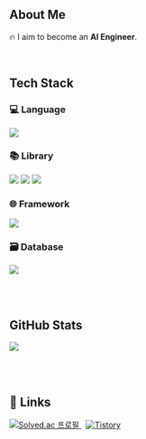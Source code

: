 <div>

  <!-- About Me -->
  <h2>About Me</h2>
  <p>🔥 I aim to become an <strong>AI Engineer</strong>.</p>

  <br/>

  <!-- Tech Stack -->
  <h2>Tech Stack</h2>

  <h3>💻 Language</h3>
  <img src="https://img.shields.io/badge/Python-3776AB?style=flat-square&logo=Python&logoColor=white"/>

  <h3>📚 Library</h3>
  <img src="https://img.shields.io/badge/scikit--learn-F7931E?style=flat-square&logo=scikitlearn&logoColor=white"/>
  <img src="https://img.shields.io/badge/Scrapy-60A839?style=flat-square&logo=Scrapy&logoColor=white"/>
  <img src="https://img.shields.io/badge/Selenium-43B02A?style=flat-square&logo=Selenium&logoColor=white"/>

  <h3>🌐 Framework</h3>
  <img src="https://img.shields.io/badge/Django-092E20?style=flat-square&logo=Django&logoColor=white"/>

  <h3>🗃 Database</h3>
  <img src="https://img.shields.io/badge/MySQL-4479A1?style=flat-square&logo=MySQL&logoColor=white"/>

  <br/><br/>

  <!-- GitHub Stats -->
  <h2>GitHub Stats</h2>
  <img src="https://github-readme-stats.vercel.app/api/top-langs/?username=Ohjunghh&layout=compact&theme=default"/>

  <br/><br/>

  <!-- Profile Links -->
  <h2>📌 Links</h2>
  <a href="https://solved.ac/ddd1111">
    <img src="http://mazassumnida.wtf/api/v2/generate_badge?boj=ddd1111" alt="Solved.ac 프로필"/>
  </a>
  &nbsp;  <a href="https://strat.tistory.com/">
  <img alt="     Tistory" src="https://img.shields.io/badge/Tistory-white?style=for-the-badge&logo=Tistory&logoColor=black"/>
</a>


</div>
